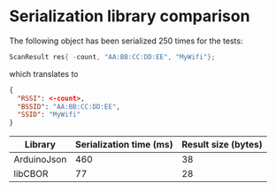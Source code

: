 # Serialization library comparison

The following object has been serialized 250 times for the tests:

```cpp
ScanResult res{ -count, "AA:BB:CC:DD:EE", "MyWifi"};
```

which translates to

```json
{
  "RSSI": <-count>,
  "BSSID": "AA:BB:CC:DD:EE",
  "SSID": "MyWifi"
}
```

| Library     | Serialization time (ms) | Result size (bytes) |
| ----------- | ----------------------- | ------------------- |
| ArduinoJson | 460                     | 38                  |
| libCBOR     | 77                      | 28                  |